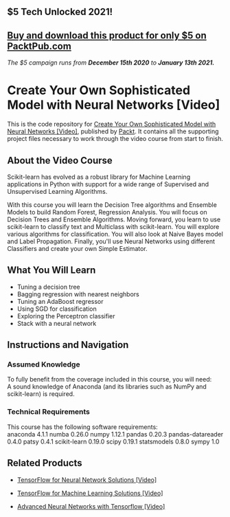 ## $5 Tech Unlocked 2021!
[Buy and download this product for only $5 on PacktPub.com](https://www.packtpub.com/)
-----
*The $5 campaign         runs from __December 15th 2020__ to __January 13th 2021.__*

# Create Your Own Sophisticated Model with Neural Networks [Video]
This is the code repository for [Create Your Own Sophisticated Model with Neural Networks [Video]](https://www.packtpub.com/big-data-and-business-intelligence/create-your-own-sophisticated-model-neural-networks-video?utm_source=github&utm_medium=repository&utm_campaign=9781789130157), published by [Packt](https://www.packtpub.com/?utm_source=github). It contains all the supporting project files necessary to work through the video course from start to finish.
## About the Video Course
Scikit-learn has evolved as a robust library for Machine Learning applications in Python with support for a wide range of Supervised and Unsupervised Learning Algorithms.

With this course you will learn the Decision Tree algorithms and Ensemble Models to build Random Forest, Regression Analysis. You will focus on Decision Trees and Ensemble Algorithms. Moving forward, you learn to use scikit-learn to classify text and Multiclass with scikit-learn. You will explore various algorithms for classification. You will also look at Naive Bayes model and Label Propagation. Finally, you'll use Neural Networks using different Classifiers and create your own Simple Estimator.

<H2>What You Will Learn</H2>
<DIV class=book-info-will-learn-text>
<UL>
<LI>Tuning a decision tree
<LI>Bagging regression with nearest neighbors
<LI>Tuning an AdaBoost regressor
<LI>Using SGD for classification
<LI>Exploring the Perceptron classifier
<LI>Stack with a neural network</LI></UL></DIV>

## Instructions and Navigation
### Assumed Knowledge
To fully benefit from the coverage included in this course, you will need:<br/>
A sound knowledge of Anaconda (and its libraries such as NumPy and scikit-learn) is required.
### Technical Requirements
This course has the following software requirements:<br/>
anaconda 4.1.1
numba 0.26.0
numpy 1.12.1
pandas 0.20.3
pandas-datareader 0.4.0
patsy 0.4.1
scikit-learn 0.19.0
scipy 0.19.1
statsmodels 0.8.0
sympy 1.0

## Related Products
* [TensorFlow for Neural Network Solutions [Video]](https://www.packtpub.com/big-data-and-business-intelligence/tensorflow-neural-network-solutions-video?utm_source=github&utm_medium=repository&utm_campaign=9781789343403)

* [TensorFlow for Machine Learning Solutions [Video]](https://www.packtpub.com/big-data-and-business-intelligence/tensorflow-machine-learning-solutions-video?utm_source=github&utm_medium=repository&utm_campaign=9781789136272)

* [Advanced Neural Networks with Tensorflow [Video]](https://www.packtpub.com/big-data-and-business-intelligence/advanced-neural-networks-tensorflow-video?utm_source=github&utm_medium=repository&utm_campaign=9781788622752)

